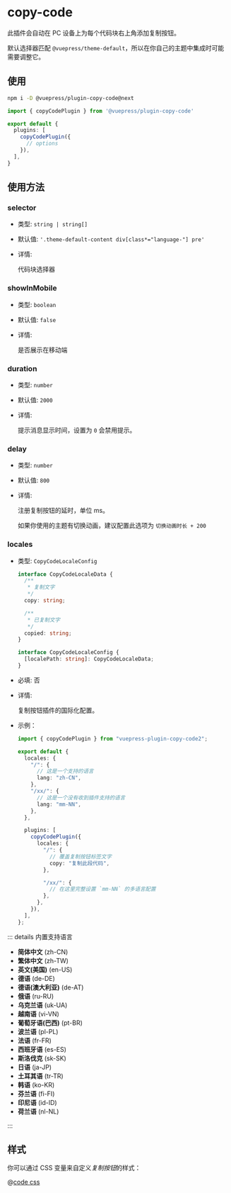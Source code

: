 # copy-code

<NpmBadge package="@vuepress/plugin-copy-code" />

此插件会自动在 PC 设备上为每个代码块右上角添加复制按钮。

默认选择器匹配 `@vuepress/theme-default`，所以在你自己的主题中集成时可能需要调整它。

## 使用

```bash
npm i -D @vuepress/plugin-copy-code@next
```

```ts
import { copyCodePlugin } from '@vuepress/plugin-copy-code'

export default {
  plugins: [
    copyCodePlugin({
      // options
    }),
  ],
}
```

## 使用方法

### selector

- 类型: `string | string[]`
- 默认值: `'.theme-default-content div[class*="language-"] pre'`
- 详情:

  代码块选择器

### showInMobile

- 类型: `boolean`
- 默认值: `false`
- 详情:

  是否展示在移动端

### duration

- 类型: `number`
- 默认值: `2000`
- 详情:

  提示消息显示时间，设置为 `0` 会禁用提示。

### delay

- 类型: `number`
- 默认值: `800`
- 详情:

  注册复制按钮的延时，单位 ms。

  如果你使用的主题有切换动画，建议配置此选项为 `切换动画时长 + 200`

### locales

- 类型: `CopyCodeLocaleConfig`

  ```ts
  interface CopyCodeLocaleData {
    /**
     * 复制文字
     */
    copy: string;

    /**
     * 已复制文字
     */
    copied: string;
  }

  interface CopyCodeLocaleConfig {
    [localePath: string]: CopyCodeLocaleData;
  }
  ```

- 必填: 否
- 详情:

  复制按钮插件的国际化配置。

- 示例：

  ```ts
  import { copyCodePlugin } from "vuepress-plugin-copy-code2";

  export default {
    locales: {
      "/": {
        // 这是一个支持的语言
        lang: "zh-CN",
      },
      "/xx/": {
        // 这是一个没有收到插件支持的语言
        lang: "mm-NN",
      },
    },

    plugins: [
      copyCodePlugin({
        locales: {
          "/": {
            // 覆盖复制按钮标签文字
            copy: "复制此段代码",
          },

          "/xx/": {
            // 在这里完整设置 `mm-NN` 的多语言配置
          },
        },
      }),
    ],
  };
  ```

::: details 内置支持语言

- **简体中文** (zh-CN)
- **繁体中文** (zh-TW)
- **英文(美国)** (en-US)
- **德语** (de-DE)
- **德语(澳大利亚)** (de-AT)
- **俄语** (ru-RU)
- **乌克兰语** (uk-UA)
- **越南语** (vi-VN)
- **葡萄牙语(巴西)** (pt-BR)
- **波兰语** (pl-PL)
- **法语** (fr-FR)
- **西班牙语** (es-ES)
- **斯洛伐克** (sk-SK)
- **日语** (ja-JP)
- **土耳其语** (tr-TR)
- **韩语** (ko-KR)
- **芬兰语** (fi-FI)
- **印尼语** (id-ID)
- **荷兰语** (nl-NL)

:::


## 样式

你可以通过 CSS 变量来自定义*复制按钮*的样式：


@[code css](@vuepress/plugin-copy-code/src/client/styles/vars.css)
